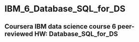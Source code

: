 # IBM_6_Database_SQL_for_DS

## Coursera IBM data science course 6 peer-reviewed HW: Database_SQL_for_DS
